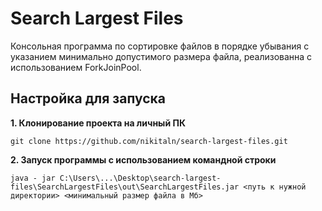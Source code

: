 # Search Largest Files

Консольная программа по сортировке файлов в порядке убывания с указанием минимально допустимого размера файла,
реализованна с использованием ForkJoinPool.

## Настройка для запуска

**1. Клонирование проекта на личный ПК**

```
git clone https://github.com/nikitaln/search-largest-files.git
```

**2. Запуск программы с использованием командной строки**

```
java - jar C:\Users\...\Desktop\search-largest-files\SearchLargestFiles\out\SearchLargestFiles.jar <путь к нужной директории> <минимальный размер файла в Мб>
```

